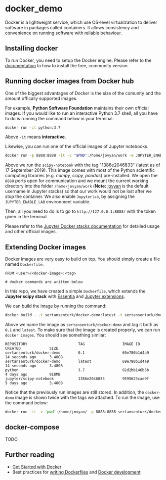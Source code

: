 # docker_demo

Docker is a lightweight service, which use OS-level virtualization to deliver software in packages called containers. It allows consistency and convenience on running software with reliable behaviour.

## Installing docker

To run Docker, you need to setup the Docker engine. Please refer to the [documentation](https://docs.docker.com/install/) to how to install the free, community version.

## Running docker images from Docker hub

One of the biggest advantages of Docker is the size of the comunity and the amount offically supported images. 

For example, **Python Software Foundation** maintains their own official images. If you would like to run an interactive Python 3.7 shell, all you have to do is running the command below in your terminal:

```bash
docker run -it python:3.7
```

Above `-it` means **interactive**.

Likewise, you can run one of the official images of Jupyter notebooks. 

```bash
docker run -p 8888:8888 -it -v "$PWD":/home/jovyan/work -e JUPYTER_ENABLE_LAB=yes jupyter/scipy-notebook:1386e2046833
```

Above we run the `scipy-notebook` with the tag "1386e2046833" (latest as of 17 September 2019). This image comes with most of the Python scientific computing libraries (e.g. _numpy, scipy, pandas_) pre-installed. We open the `8888` ports open for communication and we mount the current working directory into the folder `/home/jovyan/work` (**Note:** [jovyan](https://github.com/jupyter/docker-stacks/issues/358) is the default username in Jupyter stacks) so that our work would not be lost after we stop the container. We also enable `Jupyterlab`, by assigning the `JUPYTER_ENABLE_LAB` environment variable. 

Then, all you need to do is to go to `http://127.0.0.1:8888/` with the token given in the terminal. 

Please refer to the [Jupyter Docker stacks documentation](https://jupyter-docker-stacks.readthedocs.io/en/latest/) for detailed usage and other official images.

## Extending Docker images

Docker images are very easy to build on top. You should simply create a file named `Dockerfile`. 

```docker
FROM <user>/<docker-image>:<tag>

# docker commands are written below
```

In this repo, we have created a simple `Dockerfile`, which extends the **Jupyter scipy stack** with [Essentia](https://essentia.upf.edu/documentation/) and [Jupyter extensions](https://github.com/ipython-contrib/jupyter_contrib_nbextensions).

We can build the image by running the command:

```bash
docker build . -t sertansenturk/docker-demo:latest -t sertansenturk/docker-demo:0.1
```

Above we name the image as `sertansenturk/docker-demo` and tag it both as `0.1` and `latest`. To make sure that the image is created properly, we can run `docker images`. You should see something similar:

```
REPOSITORY                       TAG                 IMAGE ID            CREATED             SIZE
sertansenturk/docker-demo        0.1                 69e780b1d4a9        14 seconds ago      3.48GB
sertansenturk/docker-demo        latest              69e780b1d4a9        14 seconds ago      3.48GB
python                           3.7                 02d2bb146b3b        4 days ago          918MB
jupyter/scipy-notebook           1386e2046833        9595623cae9f        5 days ago          3.46GB
```

Notice that the previously run images are still stored. In addition, the `docker-demo` image is shown twice with the tags we attached. To run the image, use the command below:

```bash
docker run -it -v `pwd`:/home/jovyan/ -p 8888:8888 sertansenturk/docker-demo
```

## docker-compose

TODO

## Further reading

- [Get Started with Docker](https://www.docker.com/get-started)
- Best practices for [writing Dockerfiles](https://docs.docker.com/develop/develop-images/dockerfile_best-practices/) and [Docker development](https://docs.docker.com/develop/dev-best-practices/)